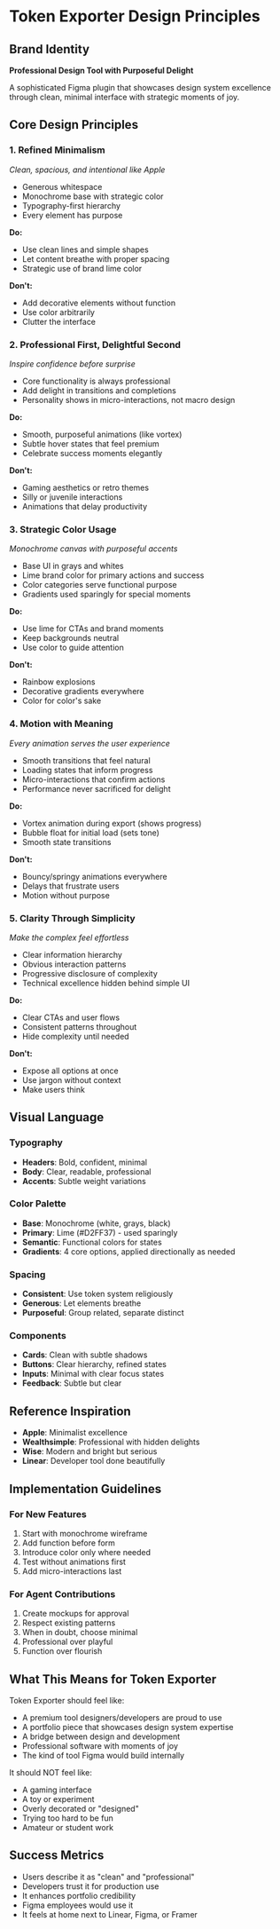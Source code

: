 # Token Exporter Design Principles

## Brand Identity
**Professional Design Tool with Purposeful Delight**

A sophisticated Figma plugin that showcases design system excellence through clean, minimal interface with strategic moments of joy.

## Core Design Principles

### 1. **Refined Minimalism**
*Clean, spacious, and intentional like Apple*
- Generous whitespace
- Monochrome base with strategic color
- Typography-first hierarchy
- Every element has purpose

**Do:**
- Use clean lines and simple shapes
- Let content breathe with proper spacing
- Strategic use of brand lime color

**Don't:**
- Add decorative elements without function
- Use color arbitrarily
- Clutter the interface

### 2. **Professional First, Delightful Second**
*Inspire confidence before surprise*
- Core functionality is always professional
- Add delight in transitions and completions
- Personality shows in micro-interactions, not macro design

**Do:**
- Smooth, purposeful animations (like vortex)
- Subtle hover states that feel premium
- Celebrate success moments elegantly

**Don't:**
- Gaming aesthetics or retro themes
- Silly or juvenile interactions
- Animations that delay productivity

### 3. **Strategic Color Usage**
*Monochrome canvas with purposeful accents*
- Base UI in grays and whites
- Lime brand color for primary actions and success
- Color categories serve functional purpose
- Gradients used sparingly for special moments

**Do:**
- Use lime for CTAs and brand moments
- Keep backgrounds neutral
- Use color to guide attention

**Don't:**
- Rainbow explosions
- Decorative gradients everywhere
- Color for color's sake

### 4. **Motion with Meaning**
*Every animation serves the user experience*
- Smooth transitions that feel natural
- Loading states that inform progress
- Micro-interactions that confirm actions
- Performance never sacrificed for delight

**Do:**
- Vortex animation during export (shows progress)
- Bubble float for initial load (sets tone)
- Smooth state transitions

**Don't:**
- Bouncy/springy animations everywhere
- Delays that frustrate users
- Motion without purpose

### 5. **Clarity Through Simplicity**
*Make the complex feel effortless*
- Clear information hierarchy
- Obvious interaction patterns
- Progressive disclosure of complexity
- Technical excellence hidden behind simple UI

**Do:**
- Clear CTAs and user flows
- Consistent patterns throughout
- Hide complexity until needed

**Don't:**
- Expose all options at once
- Use jargon without context
- Make users think

## Visual Language

### Typography
- **Headers**: Bold, confident, minimal
- **Body**: Clear, readable, professional
- **Accents**: Subtle weight variations

### Color Palette
- **Base**: Monochrome (white, grays, black)
- **Primary**: Lime (#D2FF37) - used sparingly
- **Semantic**: Functional colors for states
- **Gradients**: 4 core options, applied directionally as needed

### Spacing
- **Consistent**: Use token system religiously
- **Generous**: Let elements breathe
- **Purposeful**: Group related, separate distinct

### Components
- **Cards**: Clean with subtle shadows
- **Buttons**: Clear hierarchy, refined states
- **Inputs**: Minimal with clear focus states
- **Feedback**: Subtle but clear

## Reference Inspiration
- **Apple**: Minimalist excellence
- **Wealthsimple**: Professional with hidden delights
- **Wise**: Modern and bright but serious
- **Linear**: Developer tool done beautifully

## Implementation Guidelines

### For New Features
1. Start with monochrome wireframe
2. Add function before form
3. Introduce color only where needed
4. Test without animations first
5. Add micro-interactions last

### For Agent Contributions
1. Create mockups for approval
2. Respect existing patterns
3. When in doubt, choose minimal
4. Professional over playful
5. Function over flourish

## What This Means for Token Exporter

Token Exporter should feel like:
- A premium tool designers/developers are proud to use
- A portfolio piece that showcases design system expertise
- A bridge between design and development
- Professional software with moments of joy
- The kind of tool Figma would build internally

It should NOT feel like:
- A gaming interface
- A toy or experiment
- Overly decorated or "designed"
- Trying too hard to be fun
- Amateur or student work

## Success Metrics
- Users describe it as "clean" and "professional"
- Developers trust it for production use
- It enhances portfolio credibility
- Figma employees would use it
- It feels at home next to Linear, Figma, or Framer